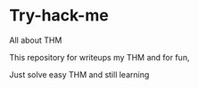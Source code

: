 # Try-hack-me

All about THM

This repository for writeups my THM and for fun, 

Just solve easy THM and still learning